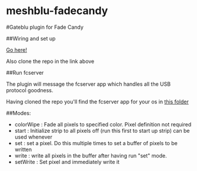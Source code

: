 meshblu-fadecandy
=================

#Gateblu plugin for Fade Candy

##Wiring and set up

[Go here!](https://github.com/scanlime/fadecandy)

Also clone the repo in the link above

##Run fcserver

The plugin will message the fcserver app which handles all the USB protocol goodness.

Having cloned the repo you'll find the fcserver app for your os in [this folder](https://github.com/scanlime/fadecandy/tree/master/bin)


##Modes:


- colorWipe : Fade all pixels to specified color. Pixel definition not required
- start : Initialize strip to all pixels off (run this first to start up strip) can be used whenever
- set : set a pixel. Do this multiple times to set a buffer of pixels to be written
- write : write all pixels in the buffer after having run "set" mode. 
- setWrite : Set pixel and immediately write it
